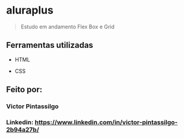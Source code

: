 # aluraplus

> Estudo em andamento Flex Box e Grid

## Ferramentas utilizadas

* HTML

* CSS

## Feito por:

### Victor Pintassilgo

### Linkedin: https://www.linkedin.com/in/victor-pintassilgo-2b94a27b/
